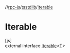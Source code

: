 //[rpc-js](../../../index.md)/[tsstdlib](../index.md)/[Iterable](index.md)

# Iterable

[js]\
external interface [Iterable](index.md)&lt;[T](index.md)&gt;
